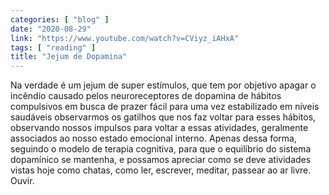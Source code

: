 ```yaml
---
categories: [ "blog" ]
date: "2020-08-29"
link: "https://www.youtube.com/watch?v=CViyz_iAHxA"
tags: [ "reading" ]
title: "Jejum de Dopamina"
---
```

Na verdade é um jejum de super estímulos, que tem por objetivo apagar o incêndio causado pelos neuroreceptores de dopamina de hábitos compulsivos em busca de prazer fácil para uma vez estabilizado em níveis saudáveis observarmos os gatilhos que nos faz voltar para esses hábitos, observando nossos impulsos para voltar a essas atividades, geralmente associados ao nosso estado emocional interno. Apenas dessa forma, seguindo o modelo de terapia cognitiva, para que o equilíbrio do sistema dopamínico se mantenha, e possamos apreciar como se deve atividades vistas hoje como chatas, como ler, escrever, meditar, passear ao ar livre. Ouvir.
